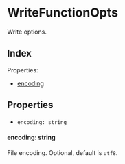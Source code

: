 
# WriteFunctionOpts


Write options.

## Index



Properties:

- [encoding](#encoding-string)



## Properties

- `encoding: string`


#### encoding: string

File encoding. Optional, default is `utf8`.





